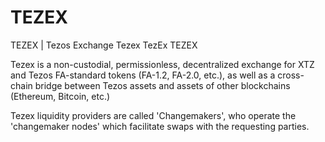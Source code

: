 # TEZEX

TEZEX  |  Tezos Exchange
Tezex TezEx TEZEX

Tezex is a non-custodial, permissionless, decentralized exchange for XTZ and Tezos FA-standard tokens (FA-1.2, FA-2.0, etc.), as well as a cross-chain bridge between Tezos assets and assets of other blockchains (Ethereum, Bitcoin, etc.)

Tezex liquidity providers are called 'Changemakers', who operate the 'changemaker nodes' which facilitate swaps with the requesting parties.
